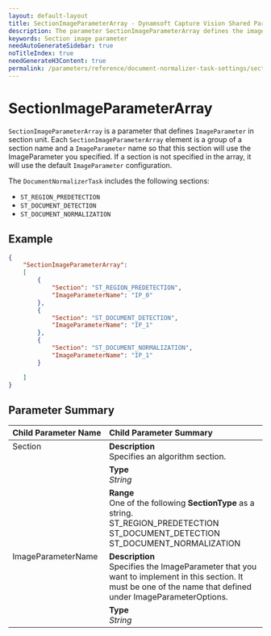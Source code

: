 ```yaml
---
layout: default-layout
title: SectionImageParameterArray - Dynamsoft Capture Vision Shared Parameters
description: The parameter SectionImageParameterArray defines the image processing algorithms that implemented in the different sections of an algorithm task.
keywords: Section image parameter
needAutoGenerateSidebar: true
noTitleIndex: true
needGenerateH3Content: true
permalink: /parameters/reference/document-normalizer-task-settings/section-image-parameter-array.html
---
```


# SectionImageParameterArray

`SectionImageParameterArray` is a parameter that defines `ImageParameter` in section unit. Each `SectionImageParameterArray` element is a group of a section name and a `ImageParameter` name so that this section will use the ImageParameter you specified. If a section is not specified in the array, it will use the default `ImageParameter` configuration.

The `DocumentNormalizerTask` includes the following sections:

* `ST_REGION_PREDETECTION`
* `ST_DOCUMENT_DETECTION`
* `ST_DOCUMENT_NORMALIZATION`

## Example

```json
{
    "SectionImageParameterArray":
    [
        {
            "Section": "ST_REGION_PREDETECTION",
            "ImageParameterName": "IP_0"
        },
        {
            "Section": "ST_DOCUMENT_DETECTION",
            "ImageParameterName": "IP_1"
        },
        {
            "Section": "ST_DOCUMENT_NORMALIZATION",
            "ImageParameterName": "IP_1"
        }

    ]
}
```

## Parameter Summary

<table style = "text-align:left">
    <thead>
        <tr>
            <th nowrap="nowrap">Child Parameter Name</th>
            <th nowrap="nowrap">Child Parameter Summary</th>
        </tr>
    </thead>
    <tr>
        <td rowspan = "3" style="vertical-align:text-top">Section<br></td>
        <td><b>Description</b><br>Specifies an algorithm section.</td>
    </tr>
    <tr>
        <td><b>Type</b><br><i>String</i></td>
    </tr>
    <tr>
        <td><b>Range</b><br>One of the following <b>SectionType</b> as a string.
                <br>ST_REGION_PREDETECTION
                <br>ST_DOCUMENT_DETECTION
                <br>ST_DOCUMENT_NORMALIZATION
        </td>
    </tr>
    <tr>
        <td rowspan = "2" style="vertical-align:text-top">ImageParameterName<br></td>
        <td><b>Description</b><br>Specifies the ImageParameter that you want to implement in this section. It must be one of the name that defined under ImageParameterOptions.</td>
    </tr>
    <tr>
        <td><b>Type</b><br><i>String</i></td>
    </tr>
</table>
